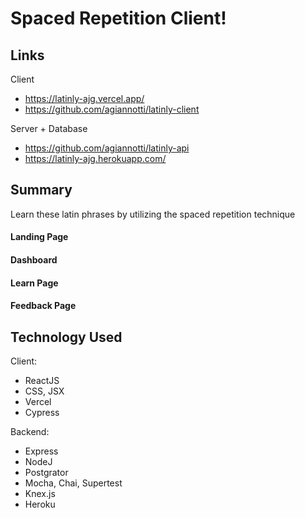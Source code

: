 # Spaced Repetition Client!

## Links

Client

- https://latinly-ajg.vercel.app/
- https://github.com/agiannotti/latinly-client

Server + Database

- https://github.com/agiannotti/latinly-api
- https://latinly-ajg.herokuapp.com/

## Summary

Learn these latin phrases by utilizing the spaced repetition technique

#### Landing Page

#### Dashboard

#### Learn Page

#### Feedback Page

## Technology Used

Client:

- ReactJS
- CSS, JSX
- Vercel
- Cypress

Backend:

- Express
- NodeJ
- Postgrator
- Mocha, Chai, Supertest
- Knex.js
- Heroku
